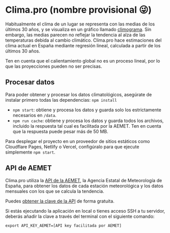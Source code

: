 # Clima.pro (nombre provisional 😜)

Habitualmente el clima de un lugar se representa con las medias de los últimos 30 años, y se visualiza en un gráfico llamado [climograma](https://es.wikipedia.org/wiki/Climograma). Sin embargo, las medias parecen no reflejar la tendencia al alza de las temperaturas debida al cambio climático. Clima.pro hace estimaciones del clima actual en España mediante regresión lineal, calculada a partir de los últimos 30 años.

Ten en cuenta que el calientamiento global no es un proceso lineal, por lo que las proyecciones pueden no ser precisas.

## Procesar datos

Para poder obtener y procesar los datos climatológicos, asegúrate de instalar primero todas las dependencias: `npm install`

- `npm start`: obtiene y procesa los datos y guarda solo los estrictamente necesarios en `/data`.
- `npm run cache`: obtiene y procesa los datos y guarda todos los archivos, incluido la respuesta tal cual es facilitada por la AEMET. Ten en cuenta que la respuesta puede pesar más de 50 MB.

Para desplegar el proyecto en un proveedor de sitios estáticos como Cloudflare Pages, Netlify o Vercel, configúralo para que ejecute simplemente `npm start`.

## API de AEMET

Clima.pro utiliza la [API de la AEMET](https://opendata.aemet.es/centrodedescargas/inicio), la Agencia Estatal de Meteorología de España, para obtener los datos de cada estación meteorológica y los datos mensuales con los que se calcula la tendencia.

Puedes [obtener la clave de la API](https://opendata.aemet.es/centrodedescargas/altaUsuario) de forma gratuita.

Si estás ejecutando la aplicación en local o tienes acceso SSH a tu servidor, deberás añadir la clave a través del terminal con el siguiente comando:

```
export API_KEY_AEMET=[API key facilitada por AEMET]
```